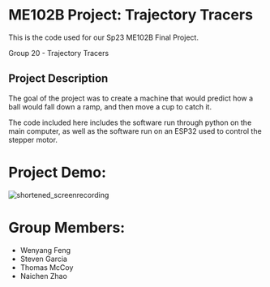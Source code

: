 # ME102B Project: Trajectory Tracers

This is the code used for our Sp23 ME102B Final Project.

Group 20 - Trajectory Tracers



## Project Description

The goal of the project was to create a machine that would predict how a ball would fall down a ramp, and then move a cup to catch it.

The code included here includes the software run through python on the main computer, as well as the software run on an ESP32 used to control the stepper motor.





# Project Demo:

![shortened_screenrecording](https://user-images.githubusercontent.com/49353868/235414469-5e251046-dcbc-4689-a9a1-b4cbf484d973.gif)




# Group Members:
- Wenyang Feng
- Steven Garcia
- Thomas McCoy
- Naichen Zhao
